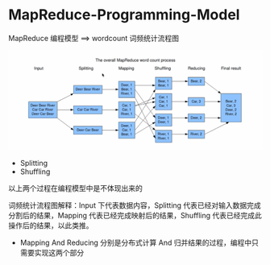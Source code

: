 # MapReduce-Programming-Model

MapReduce 编程模型 ==> wordcount 词频统计流程图

![image-20220507002211209](03-MapReduce-Programming-Model.assets/image-20220507002211209.png)

- Splitting 
- Shuffling 

以上两个过程在编程模型中是不体现出来的

词频统计流程图解释：Input 下代表数据内容，Splitting 代表已经对输入数据完成分割后的结果，Mapping 代表已经完成映射后的结果，Shuffling 代表已经完成此操作后的结果，以此类推。

- Mapping And Reducing 分别是分布式计算 And 归并结果的过程，编程中只需要实现这两个部分



